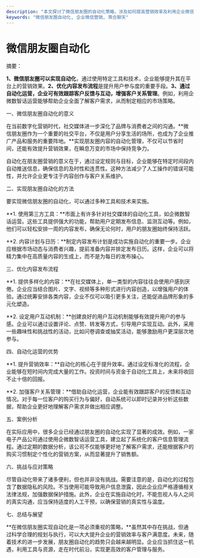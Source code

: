 ```yaml
---
description: "本文探讨了微信朋友圈的自动化策略，涉及如何提高营销效率及利用企业微信进行客户管理和获客。"
keywords: "微信朋友圈自动化, 企业微信营销, 聚合聊天"
---
```

# 微信朋友圈自动化

摘要：

**1、微信朋友圈可以实现自动化**，通过使用特定工具和技术，企业能够提升其在平台上的营销效果。**2、优化内容发布流程**是提升用户参与度的重要手段。**3、通过自动化运营，企业可有效跟踪客户反馈与互动，增强客户关系管理**。例如，利用企微数智话运营能够帮助企业全面了解客户需求，从而制定相应的市场策略。

一、微信朋友圈自动化的意义

在当前数字化营销时代，社交媒体进一步深化了品牌与消费者之间的沟通。**微信朋友圈作为一个重要的社交平台，不仅是用户分享生活的场所，也成为了企业推广产品和服务的重要阵地。**实现朋友圈内容的自动化管理，不仅可以节省时间，还能有效提升营销效果，在瞬息万变的市场中保持竞争力。

自动化在朋友圈营销的意义在于，通过设定规则与目标，企业能够在特定时间段内自动推送信息，确保信息的及时性和连贯性。这种方法减少了人工操作的错误可能性，并允许企业更专注于内容创作与客户关系维护。

二、实现朋友圈自动化的方法

要实现微信朋友圈的自动化，可以通过多种工具和技术来实施。

**1. 使用第三方工具：**市面上有许多针对社交媒体的自动化工具，如企微数智话运营。这些工具提供强大的功能，帮助用户定期发布信息、监测互动等。例如，他们可以轻松安排一周的内容发布，确保无论何时，用户的朋友圈始终保持活跃。

**2. 内容计划与日历：**制定内容发布计划是成功实施自动化的重要一步。企业应根据市场动态与消费者兴趣，提前准备内容并排定发布日历。这样，企业可以将精力集中在高质量内容的生成上，而不是为每日的发布操心。

三、优化内容发布流程

**1. 提供多样化的内容：**在社交媒体上，单一类型的内容往往会使用户感到厌倦。企业应当结合图片、文字、视频等多种形式进行内容创造，以增强用户的体验。通过统筹安排各类内容，企业不仅可以吸引更多关注，还能促进品牌形象的多元化塑造。

**2. 设定用户互动机制：**创建良好的用户互动机制能够有效提升用户的参与感。企业可以通过设置评论、点赞、转发等方式，引导用户实现互动。此外，采用一些趣味性和挑战性的活动，比如问卷调查或抽奖活动，能够激励用户更深层次地参与。

四、自动化运营的优势

**1. 提升营销效率：**自动化的核心在于提升效率。通过设定标准化的流程，企业能够在短时间内完成大量的工作。投资时间与资金于自动化工具上，未来将收回不止十倍的回报。

**2. 加强客户关系管理：**借助自动化运营，企业能有效跟踪客户的反馈和互动情况。对于每一位客户的购买行为与偏好，自动系统可以即时记录并分析这些数据，帮助企业更好地理解客户需求并做出相应调整。

五、案例分析

在实际应用中，很多企业已经通过朋友圈的自动化实现了显著的成效。例如，一家电子产品公司通过使用企微数智话运营工具，建立起了系统化的客户信息管理流程。通过定期的数据分析，该公司不仅能够更好地了解客户需求，还能根据客户的购买习惯制定个性化的营销方案，从而显著提升了销售额。

六、挑战与应对策略

尽管自动化带来了诸多便利，但也并非没有挑战。需要注意的是，自动化的过程包含了数据隐私的风险。不当使用可能导致用户信息泄露，因此企业应严格遵循相关法律法规，加强数据保护措施。此外，企业在实施自动化时，不能忽视人与人之间的真实沟通，应当保持适度的人工干预，以确保营销的真实性与温度。

七、总结与展望

**在微信朋友圈实现自动化是一项必须重视的策略，**虽然其中存在挑战，但通过科学合理的规划与执行，可以大大提升企业的营销效率与客户满意度。未来，随着技术的进一步发展，朋友圈自动化的趋势只会越来越明显。企业应当抓住这一机遇，利用工具与资源，走在时代前沿，实现更高效的客户管理与服务。
